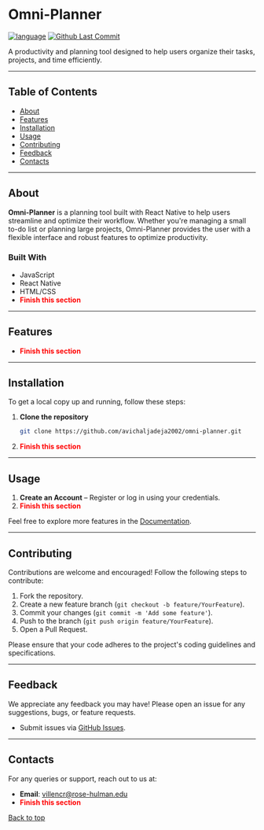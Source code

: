 # Omni-Planner
[![language](https://img.shields.io/badge/language-JS,_HTML,_CSS-239120)](https://developer.mozilla.org/en-US/docs/Web/JavaScript)
[![Github Last Commit](https://img.shields.io/github/last-commit/avichaljadeja2002/omni-planner)](#)

A productivity and planning tool designed to help users organize their tasks, projects, and time efficiently.

---

## Table of Contents
- [About](#about)
- [Features](#features)
- [Installation](#installation)
- [Usage](#usage)
- [Contributing](#contributing)
- [Feedback](#feedback)
- [Contacts](#contacts)

---

## About
**Omni-Planner** is a planning tool built with React Native to help users streamline and optimize their workflow. Whether you're managing a small to-do list or planning large projects, Omni-Planner provides the user with a flexible interface and robust features to optimize productivity.

### Built With
- JavaScript
- React Native
- HTML/CSS
- <span style="color:red">**Finish this section**</span>

---

## Features
- <span style="color:red">**Finish this section**</span>

---

## Installation
To get a local copy up and running, follow these steps:

1. **Clone the repository**
   ```bash
   git clone https://github.com/avichaljadeja2002/omni-planner.git
2. <span style="color:red">**Finish this section**</span>

---

## Usage
1. **Create an Account** – Register or log in using your credentials.
2. <span style="color:red">**Finish this section**</span>

Feel free to explore more features in the [Documentation](https://github.com/avichaljadeja2002/omni-planner/wiki).

---

## Contributing
Contributions are welcome and encouraged! Follow the following steps to contribute:

1. Fork the repository.
2. Create a new feature branch (`git checkout -b feature/YourFeature`).
3. Commit your changes (`git commit -m 'Add some feature'`).
4. Push to the branch (`git push origin feature/YourFeature`).
5. Open a Pull Request.

Please ensure that your code adheres to the project's coding guidelines and specifications.

---

## Feedback
We appreciate any feedback you may have! Please open an issue for any suggestions, bugs, or feature requests.

- Submit issues via [GitHub Issues](https://github.com/avichaljadeja2002/omni-planner/issues).

---

## Contacts
For any queries or support, reach out to us at:
- **Email**: [villencr@rose-hulman.edu](mailto:villencr@rose-hulman.edu)
- <span style="color:red">**Finish this section**</span>

[Back to top](#top)

